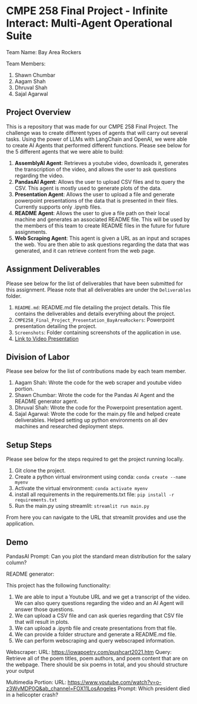 # CMPE 258 Final Project - Infinite Interact: Multi-Agent Operational Suite

Team Name: Bay Area Rockers

Team Members:

1. Shawn Chumbar
2. Aagam Shah
3. Dhruval Shah
4. Sajal Agarwal

## Project Overview

This is a repository that was made for our CMPE 258 Final Project. The challenge was to create different types of agents that will carry out several tasks. Using the power of LLMs with LangChain and OpenAI, we were able to create AI Agents that performed different functions. Please see below for the 5 different agents that we were able to build:

1. **AssemblyAI Agent**: Retrieves a youtube video, downloads it, generates the transcription of the video, and allows the user to ask questions regarding the video.
2. **PandasAI Agent**: Allows the user to upload CSV files and to query the CSV. This agent is mostly used to generate plots of the data.
3. **Presentation Agent**: Allows the user to upload a file and generate powerpoint presentations of the data that is presented in their files. Currently supports only .ipynb files.
4. **README Agent**: Allows the user to give a file path on their local machine and generates an associated README file. This will be used by the members of this team to create README files in the future for future assignments.
5. **Web Scraping Agent**: This agent is given a URL as an input and scrapes the web. You are then able to ask questions regarding the data that was generated, and it can retrieve content from the web page.

## Assignment Deliverables

Please see below for the list of deliverables that have been submitted for this assignment. Please note that all deliverables are under the `Deliverables` folder.

1. `README.md`: README.md file detailing the project details. This file contains the deliverables and details everything about the project.
2. `CMPE258_Final_Project_Presentation_BayAreaRockers`: Powerpoint presentation detailing the project.
3. `Screenshots`: Folder containing screenshots of the application in use.
4. [Link to Video Presentation](youtube.com)

## Division of Labor

Please see below for the list of contributions made by each team member.

1. Aagam Shah: Wrote the code for the web scraper and youtube video portion.
2. Shawn Chumbar: Wrote the code for the Pandas AI Agent and the README generator agent.
3. Dhruval Shah: Wrote the code for the Powerpoint presentation agent.
4. Sajal Agarwal: Wrote the code for the main.py file and helped create deliverables. Helped setting up python environments on all dev machines and researched deployment steps.

## Setup Steps

Please see below for the steps required to get the project running locally.

1. Git clone the project.
2. Create a python virtual environment using conda: `conda create --name myenv`
3. Activate the virtual environment: `conda activate myenv`
4. install all requirements in the requirements.txt file: `pip install -r requirements.txt`
5. Run the main.py using streamlit: `streamlit run main.py`

From here you can navigate to the URL that streamlit provides and use the application.

## Demo

PandasAI Prompt:
Can you plot the standard mean distribution for the salary column?

README generator:

This project has the following functionality:

1. We are able to input a Youtube URL and we get a transcript of the video. We can also query questions regarding the video and an AI Agent will answer those questions.
2. We can upload a CSV file and can ask queries regarding that CSV file that will result in plots. 
3. We can upload a .ipynb file and create presentations from that file.
4. We can provide a folder structure and generate a README.md file.
5. We can perform webscraping and query webscraped information.

Webscraper:
URL: https://iowapoetry.com/pushcart2021.htm
Query: Retrieve all of the poem titles, poem authors, and poem content that are on the webpage. There should be six poems in total, and you should structure your output

Multimedia Portion:
URL: https://www.youtube.com/watch?v=o-z3WvMDP0Q&ab_channel=FOX11LosAngeles
Prompt: Which president died in a helicopter crash?
